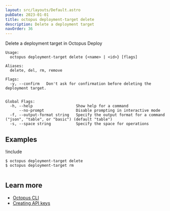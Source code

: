 ```yaml
---
layout: src/layouts/Default.astro
pubDate: 2023-01-01
title: octopus deployment-target delete
description: Delete a deployment target
navOrder: 36
---
```


Delete a deployment target in Octopus Deploy


```
Usage:
  octopus deployment-target delete {<name> | <id>} [flags]

Aliases:
  delete, del, rm, remove

Flags:
  -y, --confirm   Don't ask for confirmation before deleting the deployment target.


Global Flags:
  -h, --help                   Show help for a command
      --no-prompt              Disable prompting in interactive mode
  -f, --output-format string   Specify the output format for a command ("json", "table", or "basic") (default "table")
  -s, --space string           Specify the space for operations

```

## Examples

!include <samples-instance>


```
$ octopus deployment-target delete
$ octopus deployment-target rm


```

## Learn more

- [Octopus CLI](/docs/octopus-rest-api/cli/)
- [Creating API keys](/docs/octopus-rest-api/how-to-create-an-api-key.md)